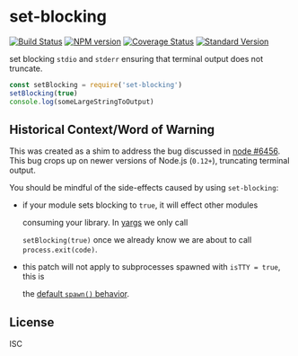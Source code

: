 # set-blocking

[![Build Status](https://travis-ci.org/yargs/set-blocking.svg)](https://travis-ci.org/yargs/set-blocking) [![NPM version](https://img.shields.io/npm/v/set-blocking.svg)](https://www.npmjs.com/package/set-blocking) [![Coverage Status](https://coveralls.io/repos/yargs/set-blocking/badge.svg?branch=)](https://coveralls.io/r/yargs/set-blocking?branch=master) [![Standard Version](https://img.shields.io/badge/release-standard%20version-brightgreen.svg)](https://github.com/conventional-changelog/standard-version)

set blocking `stdio` and `stderr` ensuring that terminal output does not truncate.

```javascript
const setBlocking = require('set-blocking')
setBlocking(true)
console.log(someLargeStringToOutput)
```

## Historical Context/Word of Warning

This was created as a shim to address the bug discussed in [node \#6456](https://github.com/nodejs/node/issues/6456). This bug crops up on newer versions of Node.js \(`0.12+`\), truncating terminal output.

You should be mindful of the side-effects caused by using `set-blocking`:

* if your module sets blocking to `true`, it will effect other modules

  consuming your library. In [yargs](https://github.com/yargs/yargs/blob/master/yargs.js#L653) we only call

  `setBlocking(true)` once we already know we are about to call `process.exit(code)`.

* this patch will not apply to subprocesses spawned with `isTTY = true`, this is

  the [default `spawn()` behavior](https://nodejs.org/api/child_process.html#child_process_child_process_spawn_command_args_options).

## License

ISC

